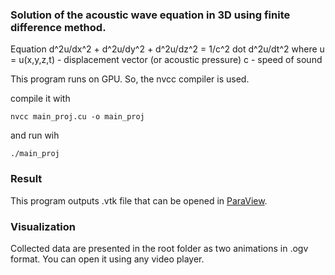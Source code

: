 ### Solution of the acoustic wave equation in 3D using finite difference method.

Equation
	d^2u/dx^2 + d^2u/dy^2 + d^2u/dz^2 = 1/c^2 dot d^2u/dt^2
where 
	u = u(x,y,z,t) - displacement vector (or acoustic pressure)
	c - speed of sound

This program runs on GPU. So, the nvcc compiler is used.

compile it with

```
nvcc main_proj.cu -o main_proj
```

and run wih

```
./main_proj
```

### Result

This program outputs .vtk file that can be opened in [ParaView](https://www.paraview.org/).

### Visualization

Collected data are presented in the root folder as two animations in .ogv format. You can open it using any video player.
